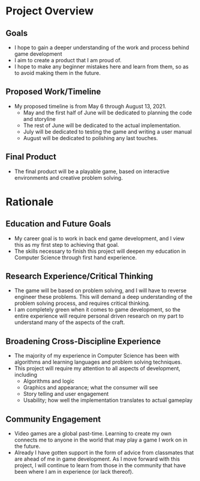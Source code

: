 # Project Overview

## Goals
* I hope to gain a deeper understanding of the work and process behind game development
* I aim to create a product that I am proud of.
* I hope to make any beginner mistakes here and learn from them, so as to avoid making them in the future.

## Proposed Work/Timeline
* My proposed timeline is from May 6 through August 13, 2021.
	* May and the first half of June will be dedicated to planning the code and storyline
	* The rest of June will be dedicated to the actual implementation.
	* July will be dedicated to testing the game and writing a user manual
	* August will be dedicated to polishing any last touches.

## Final Product
* The final product will be a playable game, based on interactive environments and creative problem solving.


# Rationale

## Education and Future Goals
* My career goal is to work in back end game development, and I view this as my first step to achieving that goal.
* The skills necessary to finish this project will deepen my education in Computer Science through first hand experience.

## Research Experience/Critical Thinking
* The game will be based on problem solving, and I will have to reverse engineer these problems. This will demand a deep understanding of the problem solving process, and requires critical thinking.
* I am completely green when it comes to game development, so the entire experience will require personal driven research on my part to understand many of the aspects of the craft.

## Broadening Cross-Discipline Experience
* The majority of my experience in Computer Science has been with algorithms and learning languages and problem solving techniques.
* This project will require my attention to all aspects of development, including
	* Algorithms and logic
	* Graphics and appearance; what the consumer will see
	* Story telling and user engagement
	* Usability; how well the implementation translates to actual gameplay

## Community Engagement
* Video games are a global past-time. Learning to create my own connects me to anyone in the world that may play a game I work on in the future.
* Already I have gotten support in the form of advice from classmates that are ahead of me in game development. As I move forward with this project, I will continue to learn from those in the community that have been where I am in experience (or lack thereof).
